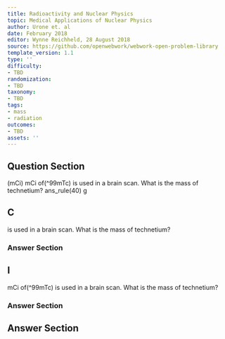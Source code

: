 ```yaml
---
title: Radioactivity and Nuclear Physics
topic: Medical Applications of Nuclear Physics
author: Urone et. al
date: February 2018
editor: Wynne Reichheld, 28 August 2018
source: https://github.com/openwebwork/webwork-open-problem-library
template_version: 1.1
type: ''
difficulty:
- TBD
randomization:
- TBD
taxonomy:
- TBD
tags:
- mass
- radiation
outcomes:
- TBD
assets: ''
---
```


## Question Section 

(mCi) mCi of(^99mTc) is used in a brain scan. What is the mass of technetium?
ans_rule(40) g

## C
is used in a brain scan. What is the mass of technetium?
### Answer Section
## I
mCi of(^99mTc) is used in a brain scan. What is the mass of technetium?
### Answer Section


## Answer Section

